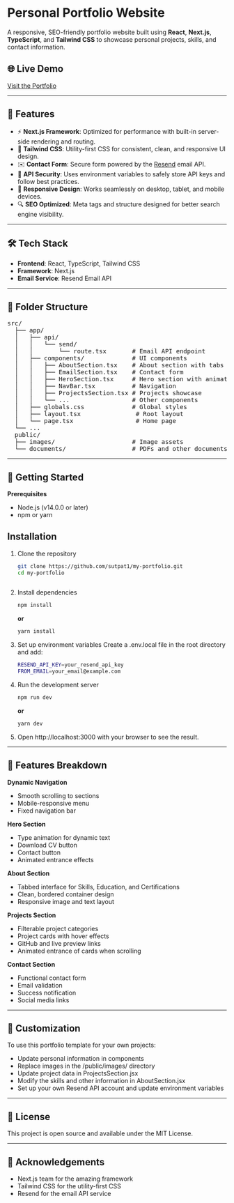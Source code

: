 # Personal Portfolio Website

A responsive, SEO-friendly portfolio website built using **React**, **Next.js**, **TypeScript**, and **Tailwind CSS** to showcase personal projects, skills, and contact information.

## 🌐 Live Demo

[Visit the Portfolio](https://sharvutpat.com/)

---

## 🚀 Features

- ⚡ **Next.js Framework**: Optimized for performance with built-in server-side rendering and routing.
- 🎨 **Tailwind CSS**: Utility-first CSS for consistent, clean, and responsive UI design.
- ✉️ **Contact Form**: Secure form powered by the [Resend](https://resend.com/) email API.
- 🔐 **API Security**: Uses environment variables to safely store API keys and follow best practices.
- 📱 **Responsive Design**: Works seamlessly on desktop, tablet, and mobile devices.
- 🔍 **SEO Optimized**: Meta tags and structure designed for better search engine visibility.

---

## 🛠️ Tech Stack

- **Frontend**: React, TypeScript, Tailwind CSS
- **Framework**: Next.js
- **Email Service**: Resend Email API

---

## 📁 Folder Structure 
<pre lang="markdown">src/
  ├── app/
  │   ├── api/
  │   │   └── send/
  │   │       └── route.tsx       # Email API endpoint
  │   ├── components/             # UI components
  │   │   ├── AboutSection.tsx    # About section with tabs
  │   │   ├── EmailSection.tsx    # Contact form
  │   │   ├── HeroSection.tsx     # Hero section with animations
  │   │   ├── NavBar.tsx          # Navigation
  │   │   ├── ProjectsSection.tsx # Projects showcase
  │   │   └── ...                 # Other components
  │   ├── globals.css             # Global styles
  │   ├── layout.tsx               # Root layout
  │   └── page.tsx                 # Home page
  └── ...
  public/
  ├── images/                     # Image assets
  └── documents/                  # PDFs and other documents</pre> 
 ---
 
 ## 🚀 Getting Started
 
 **Prerequisites**
 
 * Node.js (v14.0.0 or later)
 * npm or yarn
 
 ## Installation
 
 
 1. Clone the repository
 
    ```bash
    git clone https://github.com/sutpat1/my-portfolio.git
    cd my-portfolio
 
 2. Install dependencies
 
    ```bash
    npm install
    ```
 
    **or**
 
    ```bash
    yarn install
    ```
 
 3. Set up environment variables
 Create a .env.local file in the root directory and add:
 
    ```bash
    RESEND_API_KEY=your_resend_api_key
    FROM_EMAIL=your_email@example.com
    ```
 
 4. Run the development server
 
    ```bash
    npm run dev
    ```
 
    **or**
 
    ```bash
    yarn dev
    ```
 
 5. Open http://localhost:3000 with your browser to see the result.
 
 ---
 
 ## 📱 Features Breakdown
 
 **Dynamic Navigation**
 
 * Smooth scrolling to sections
 * Mobile-responsive menu
 * Fixed navigation bar
 
 **Hero Section**
 
 * Type animation for dynamic text
 * Download CV button
 * Contact button
 * Animated entrance effects
 
 **About Section**
 
 * Tabbed interface for Skills, Education, and Certifications
 * Clean, bordered container design
 * Responsive image and text layout
 
 **Projects Section**
 
 * Filterable project categories
 * Project cards with hover effects
 * GitHub and live preview links
 * Animated entrance of cards when scrolling
 
 **Contact Section**
 
 * Functional contact form
 * Email validation
 * Success notification
 * Social media links
 
 ---
 
 ## 🔧 Customization
 
 To use this portfolio template for your own projects:
 
 * Update personal information in components
 * Replace images in the /public/images/ directory
 * Update project data in ProjectsSection.jsx
 * Modify the skills and other information in AboutSection.jsx
 * Set up your own Resend API account and update environment variables
 
 ---
 
 ## 📄 License
 
 This project is open source and available under the MIT License.
 
 ---
 
 ## 🤝 Acknowledgements
 
 * Next.js team for the amazing framework
 * Tailwind CSS for the utility-first CSS
 * Resend for the email API service
